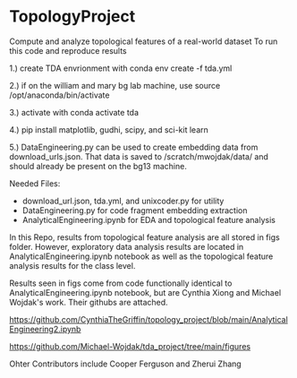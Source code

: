 # TopologyProject
Compute and analyze topological features of a real-world dataset
 To run this code and reproduce results
 
 1.) create TDA envrionment with conda env create -f tda.yml
 
 2.) if on the william and mary bg lab machine, use source /opt/anaconda/bin/activate
 
 3.) activate with conda activate tda
 
 4.) pip install matplotlib, gudhi, scipy, and sci-kit learn
 
 5.) DataEngineering.py can be used to create embedding data from download_urls.json. That data is saved to /scratch/mwojdak/data/ and should already be present on the bg13 machine.

 Needed Files:
 - download_url.json, tda.yml, and unixcoder.py for utility
 - DataEngineering.py for code fragment embedding extraction
 - AnalyticalEngineering.ipynb for EDA and topological feature analysis

In this Repo, results from topological feature analysis are all stored in figs folder. However, exploratory data analysis results are located in AnalyticalEngineering.ipynb notebook as well as the topological feature analysis results for the class level.

Results seen in figs come from code functionally identical to AnalyticalEngineering.ipynb notebook, but are Cynthia Xiong and Michael Wojdak's work. Their githubs are attached.

https://github.com/CynthiaTheGriffin/topology_project/blob/main/AnalyticalEngineering2.ipynb

https://github.com/Michael-Wojdak/tda_project/tree/main/figures

Ohter Contributors include Cooper Ferguson and Zherui Zhang

